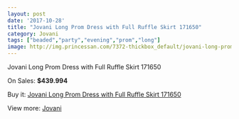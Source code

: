 ```yaml
---
layout: post
date: '2017-10-28'
title: "Jovani Long Prom Dress with Full Ruffle Skirt 171650"
category: Jovani
tags: ["beaded","party","evening","prom","long"]
image: http://img.princessan.com/7372-thickbox_default/jovani-long-prom-dress-with-full-ruffle-skirt-171650.jpg
---
```

Jovani Long Prom Dress with Full Ruffle Skirt 171650

On Sales: **$439.994**
<a href="https://www.princessan.com/en/jovani/3260-jovani-long-prom-dress-with-full-ruffle-skirt-171650.html"><amp-img layout="responsive" width="600" height="600" src="//img.princessan.com/7372-thickbox_default/jovani-long-prom-dress-with-full-ruffle-skirt-171650.jpg" alt="Jovani Long Prom Dress with Full Ruffle Skirt 171650 0" /></a>
<a href="https://www.princessan.com/en/jovani/3260-jovani-long-prom-dress-with-full-ruffle-skirt-171650.html"><amp-img layout="responsive" width="600" height="600" src="//img.princessan.com/7374-thickbox_default/jovani-long-prom-dress-with-full-ruffle-skirt-171650.jpg" alt="Jovani Long Prom Dress with Full Ruffle Skirt 171650 1" /></a>
<a href="https://www.princessan.com/en/jovani/3260-jovani-long-prom-dress-with-full-ruffle-skirt-171650.html"><amp-img layout="responsive" width="600" height="600" src="//img.princessan.com/7373-thickbox_default/jovani-long-prom-dress-with-full-ruffle-skirt-171650.jpg" alt="Jovani Long Prom Dress with Full Ruffle Skirt 171650 2" /></a>

Buy it: [Jovani Long Prom Dress with Full Ruffle Skirt 171650](https://www.princessan.com/en/jovani/3260-jovani-long-prom-dress-with-full-ruffle-skirt-171650.html "Jovani Long Prom Dress with Full Ruffle Skirt 171650")

View more: [Jovani](https://www.princessan.com/en/26-jovani "Jovani")